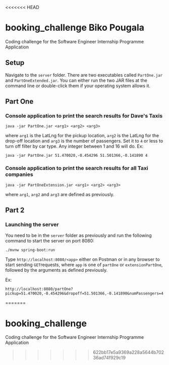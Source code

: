 <<<<<<< HEAD
# booking_challenge Biko Pougala 
Coding challenge for the Software Engineer Internship Programme Application


## Setup

Navigate to the `server` folder. There are two executables called `PartOne.jar` and `PartOneExtended.jar`.
You can either run the two JAR files at the command line or double-click them if your operating system allows it. 

## Part One 
### Console application to print the search results for Dave's Taxis

```
java -jar PartOne.jar <arg1> <arg2> <arg3>
``` 
where `arg1` is the LatLng for the pickup location, `arg2` is the LatLng for the drop-off location and `arg3` is the number 
of passengers. Set it to `4` or less to turn off filter by car type. Any integer between 1 and 16 will do. 
Ex:
```
java -jar PartOne.jar 51.470020,-0.454296 51.501366,-0.141890 4

```
### Console application to print the search results for all Taxi companies

```
java -jar PartOneExtension.jar <arg1> <arg2> <arg3>
```
where `arg1`, `arg2` and `arg3` are defined as previously. 

## Part 2
### Launching the server
You need to be in the `server` folder as previously and run the following command to start the server on port 8080:
```
./mvnw spring-boot:run 
```
Type `http://localhost:8080/<app>` either on Postman or in any browser to start sending `GET`requests, where `app` is one of 
`partOne` or `extensionPartOne`, followed by the arguments as defined previously. 

Ex: 
```
http://localhost:8080/partOne?pickup=51.470020,-0.454296&dropoff=51.501366,-0.141890&numPassengers=4
```
=======
# booking_challenge
Coding challenge for the Software Engineer Internship Programme Application
>>>>>>> 622bb17e5a9369a228a5644b70236ad74f929c19

